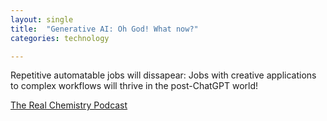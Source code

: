 ```yaml
---
layout: single
title:  "Generative AI: Oh God! What now?"
categories: technology

---
```

Repetitive automatable jobs will dissapear: Jobs with creative applications to complex workflows will thrive in the post-ChatGPT world!  


[The Real Chemistry Podcast ](https://podcasts.apple.com/us/podcast/generative-ai-oh-god-what-now-live-from-sxsw-2023/id1209181618?i=1000609774906)